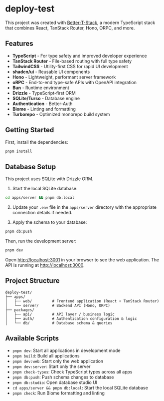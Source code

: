 # deploy-test

This project was created with [Better-T-Stack](https://github.com/AmanVarshney01/create-better-t-stack), a modern TypeScript stack that combines React, TanStack Router, Hono, ORPC, and more.

## Features

- **TypeScript** - For type safety and improved developer experience
- **TanStack Router** - File-based routing with full type safety
- **TailwindCSS** - Utility-first CSS for rapid UI development
- **shadcn/ui** - Reusable UI components
- **Hono** - Lightweight, performant server framework
- **oRPC** - End-to-end type-safe APIs with OpenAPI integration
- **Bun** - Runtime environment
- **Drizzle** - TypeScript-first ORM
- **SQLite/Turso** - Database engine
- **Authentication** - Better-Auth
- **Biome** - Linting and formatting
- **Turborepo** - Optimized monorepo build system

## Getting Started

First, install the dependencies:

```bash
pnpm install
```
## Database Setup

This project uses SQLite with Drizzle ORM.

1. Start the local SQLite database:
```bash
cd apps/server && pnpm db:local
```


2. Update your `.env` file in the `apps/server` directory with the appropriate connection details if needed.

3. Apply the schema to your database:
```bash
pnpm db:push
```


Then, run the development server:

```bash
pnpm dev
```

Open [http://localhost:3001](http://localhost:3001) in your browser to see the web application.
The API is running at [http://localhost:3000](http://localhost:3000).







## Project Structure

```
deploy-test/
├── apps/
│   ├── web/         # Frontend application (React + TanStack Router)
│   └── server/      # Backend API (Hono, ORPC)
├── packages/
│   ├── api/         # API layer / business logic
│   ├── auth/        # Authentication configuration & logic
│   └── db/          # Database schema & queries
```

## Available Scripts

- `pnpm dev`: Start all applications in development mode
- `pnpm build`: Build all applications
- `pnpm dev:web`: Start only the web application
- `pnpm dev:server`: Start only the server
- `pnpm check-types`: Check TypeScript types across all apps
- `pnpm db:push`: Push schema changes to database
- `pnpm db:studio`: Open database studio UI
- `cd apps/server && pnpm db:local`: Start the local SQLite database
- `pnpm check`: Run Biome formatting and linting
